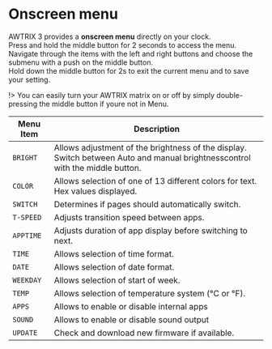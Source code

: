 # Onscreen menu

AWTRIX 3 provides a **onscreen menu** directly on your clock.  
Press and hold the middle button for 2 seconds to access the menu.   
Navigate through the items with the left and right buttons and choose the submenu with a push on the middle button.  
Hold down the middle button for 2s to exit the current menu and to save your setting.  
  
!>  You can easily turn your AWTRIX matrix on or off by simply double-pressing the middle button if youre not in Menu.
    
| Menu Item | Description |
| --- | --- |
| `BRIGHT` | Allows adjustment of the brightness of the display. Switch between Auto and manual brightnesscontrol with the middle button. |
| `COLOR` | Allows selection of one of 13 different colors for text. Hex values displayed.  |
| `SWITCH` | Determines if pages should automatically switch. |
| `T-SPEED` | Adjusts transition speed between apps. |
| `APPTIME` | Adjusts duration of app display before switching to next. |
| `TIME` | Allows selection of time format. |
| `DATE` | Allows selection of date format. |
| `WEEKDAY` | Allows selection of start of week. |
| `TEMP` | Allows selection of temperature system (°C or °F).  |
| `APPS` | Allows to enable or disable internal apps  |
| `SOUND` | Allows to enable or disable sound output   |
| `UPDATE` | Check and download new firmware if available. |

